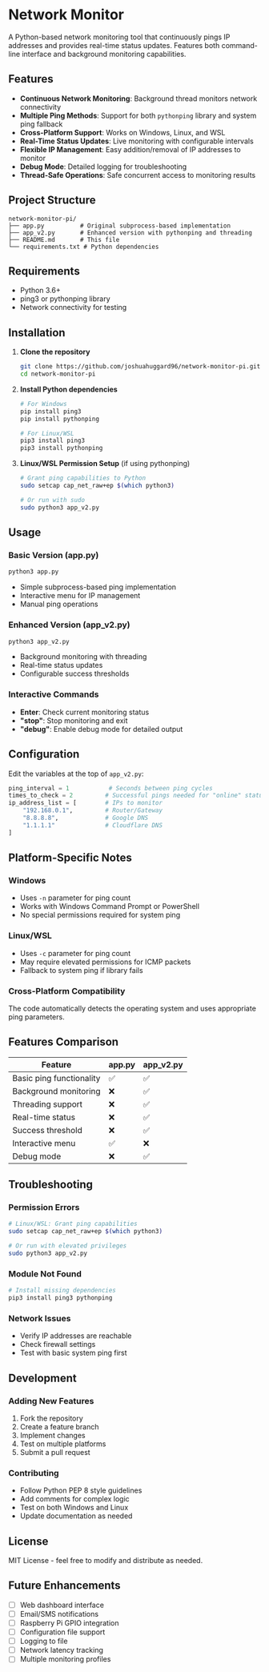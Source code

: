 # Network Monitor

A Python-based network monitoring tool that continuously pings IP addresses and provides real-time status updates. Features both command-line interface and background monitoring capabilities.

## Features

- **Continuous Network Monitoring**: Background thread monitors network connectivity
- **Multiple Ping Methods**: Support for both `pythonping` library and system ping fallback
- **Cross-Platform Support**: Works on Windows, Linux, and WSL
- **Real-Time Status Updates**: Live monitoring with configurable intervals
- **Flexible IP Management**: Easy addition/removal of IP addresses to monitor
- **Debug Mode**: Detailed logging for troubleshooting
- **Thread-Safe Operations**: Safe concurrent access to monitoring results

## Project Structure

```
network-monitor-pi/
├── app.py          # Original subprocess-based implementation
├── app_v2.py       # Enhanced version with pythonping and threading
├── README.md       # This file
└── requirements.txt # Python dependencies
```

## Requirements

- Python 3.6+
- ping3 or pythonping library
- Network connectivity for testing

## Installation

1. **Clone the repository**
   ```bash
   git clone https://github.com/joshuahuggard96/network-monitor-pi.git
   cd network-monitor-pi
   ```

2. **Install Python dependencies**
   ```bash
   # For Windows
   pip install ping3
   pip install pythonping
   
   # For Linux/WSL
   pip3 install ping3
   pip3 install pythonping
   ```

3. **Linux/WSL Permission Setup** (if using pythonping)
   ```bash
   # Grant ping capabilities to Python
   sudo setcap cap_net_raw+ep $(which python3)
   
   # Or run with sudo
   sudo python3 app_v2.py
   ```

## Usage

### Basic Version (app.py)
```bash
python3 app.py
```
- Simple subprocess-based ping implementation
- Interactive menu for IP management
- Manual ping operations

### Enhanced Version (app_v2.py)
```bash
python3 app_v2.py
```
- Background monitoring with threading
- Real-time status updates
- Configurable success thresholds

### Interactive Commands
- **Enter**: Check current monitoring status
- **"stop"**: Stop monitoring and exit
- **"debug"**: Enable debug mode for detailed output

## Configuration

Edit the variables at the top of `app_v2.py`:

```python
ping_interval = 1           # Seconds between ping cycles
times_to_check = 2         # Successful pings needed for "online" status
ip_address_list = [        # IPs to monitor
    "192.168.0.1",         # Router/Gateway
    "8.8.8.8",             # Google DNS
    "1.1.1.1"              # Cloudflare DNS
]
```

## Platform-Specific Notes

### Windows
- Uses `-n` parameter for ping count
- Works with Windows Command Prompt or PowerShell
- No special permissions required for system ping

### Linux/WSL
- Uses `-c` parameter for ping count  
- May require elevated permissions for ICMP packets
- Fallback to system ping if library fails

### Cross-Platform Compatibility
The code automatically detects the operating system and uses appropriate ping parameters.

## Features Comparison

| Feature | app.py | app_v2.py |
|---------|--------|-----------|
| Basic ping functionality | ✅ | ✅ |
| Background monitoring | ❌ | ✅ |
| Threading support | ❌ | ✅ |
| Real-time status | ❌ | ✅ |
| Success threshold | ❌ | ✅ |
| Interactive menu | ✅ | ❌ |
| Debug mode | ❌ | ✅ |

## Troubleshooting

### Permission Errors
```bash
# Linux/WSL: Grant ping capabilities
sudo setcap cap_net_raw+ep $(which python3)

# Or run with elevated privileges
sudo python3 app_v2.py
```

### Module Not Found
```bash
# Install missing dependencies
pip3 install ping3 pythonping
```

### Network Issues
- Verify IP addresses are reachable
- Check firewall settings
- Test with basic system ping first

## Development

### Adding New Features
1. Fork the repository
2. Create a feature branch
3. Implement changes
4. Test on multiple platforms
5. Submit a pull request

### Contributing
- Follow Python PEP 8 style guidelines
- Add comments for complex logic
- Test on both Windows and Linux
- Update documentation as needed

## License

MIT License - feel free to modify and distribute as needed.

## Future Enhancements

- [ ] Web dashboard interface
- [ ] Email/SMS notifications
- [ ] Raspberry Pi GPIO integration
- [ ] Configuration file support
- [ ] Logging to file
- [ ] Network latency tracking
- [ ] Multiple monitoring profiles

